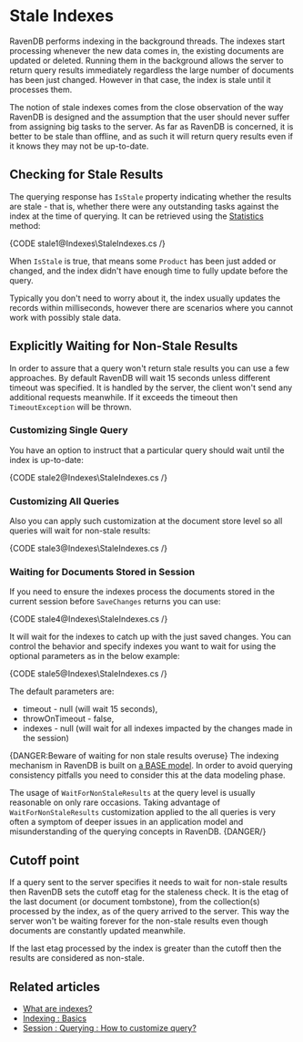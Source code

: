 # Stale Indexes

RavenDB performs indexing in the background threads. The indexes start processing whenever the new data comes in, the existing documents are updated or deleted.
Running them in the background allows the server to return query results immediately regardless the large number of documents has been just changed.
However in that case, the index is stale until it processes them. 

The notion of stale indexes comes from the close observation of the way RavenDB is designed and the assumption that the user should never suffer from assigning big tasks to
the server. As far as RavenDB is concerned, it is better to be stale than offline, and as such it will return query results even if it knows they may not be up-to-date.

## Checking for Stale Results

The querying response has `IsStale` property indicating whether the results are stale - that is, whether there were any outstanding tasks against the index at the time of querying.
It can be retrieved using the [Statistics](../client-api/session/querying/how-to-get-query-statistics) method:

{CODE stale1@Indexes\StaleIndexes.cs /}

When `IsStale` is true, that means some `Product` has been just added or changed, and the index didn't have enough time to fully update before the query.

Typically you don't need to worry about it, the index usually updates the records within milliseconds, however there are scenarios where you cannot work with possibly stale data.

## Explicitly Waiting for Non-Stale Results

In order to assure that a query won't return stale results you can use a few approaches. By default RavenDB will wait 15 seconds unless different timeout was specified. 
It is handled by the server, the client won't send any additional requests meanwhile. If it exceeds the timeout then `TimeoutException` will be thrown.

### Customizing Single Query

You have an option to instruct that a particular query should wait until the index is up-to-date:

{CODE stale2@Indexes\StaleIndexes.cs /}

### Customizing All Queries

Also you can apply such customization at the document store level so all queries will wait for non-stale results:

{CODE stale3@Indexes\StaleIndexes.cs /}

### Waiting for Documents Stored in Session

If you need to ensure the indexes process the documents stored in the current session before `SaveChanges` returns you can use:

{CODE stale4@Indexes\StaleIndexes.cs /}

It will wait for the indexes to catch up with the just saved changes. You can control the behavior and specify indexes you want to wait for using the optional 
parameters as in the below example:

{CODE stale5@Indexes\StaleIndexes.cs /}

The default parameters are:

  - timeout - null (will wait 15 seconds),
  - throwOnTimeout - false,
  - indexes - null (will wait for all indexes impacted by the changes made in the session)


{DANGER:Beware of waiting for non stale results overuse}
The indexing mechanism in RavenDB is built on [a BASE model](../../faq/transaction-support#base-for-query-operations). 
In order to avoid querying consistency pitfalls you need to consider this at the data modeling phase.

The usage of `WaitForNonStaleResults` at the query level is usually reasonable on only rare occasions. 
Taking advantage of `WaitForNonStaleResults` customization applied to the all queries is very often a symptom of deeper issues in an application model and 
misunderstanding of the querying concepts in RavenDB. 
{DANGER/}


## Cutoff point

If a query sent to the server specifies it needs to wait for non-stale results then RavenDB sets the cutoff etag for the staleness check.
It is the etag of the last document (or document tombstone), from the collection(s) processed by the index, as of the query arrived to the server.
This way the server won't be waiting forever for the non-stale results even though documents are constantly updated meanwhile.

If the last etag processed by the index is greater than the cutoff then the results are considered as non-stale.

## Related articles

- [What are indexes?](../indexes/what-are-indexes)
- [Indexing : Basics](../indexes/indexing-basics)
- [Session : Querying : How to customize query?](../client-api/session/querying/how-to-customize-query)
